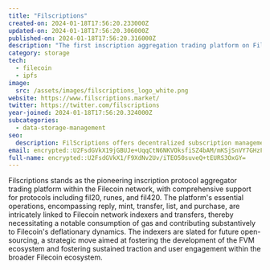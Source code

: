 ```yaml
---
title: "Filscriptions"
created-on: 2024-01-18T17:56:20.233000Z
updated-on: 2024-01-18T17:56:20.306000Z
published-on: 2024-01-18T17:56:20.316000Z
description: "The first inscription aggregation trading platform on Filecoin."
category: storage
tech:
  - filecoin
  - ipfs
image:
  src: /assets/images/filscriptions_logo_white.png
website: https://www.filscriptions.market/
twitter: https://twitter.com/filscriptions
year-joined: 2024-01-18T17:56:20.324000Z
subcategories:
  - data-storage-management
seo:
  description: FilScriptions offers decentralized subscription management solutions.
email: encrypted::U2FsdGVkX19jGBUJe+UqqCtN6NKVOksfiSZ4bAM/mKSjSnVY7GHzFujS5HJbneWq
full-name: encrypted::U2FsdGVkX1/F9XdNv2Uv/iTEO50suveQ+tEURS3OxGY=
---
```


Filscriptions stands as the pioneering inscription protocol aggregator trading platform within the Filecoin network, with comprehensive support for protocols including fil20, runes, and fil420. The platform's essential operations, encompassing reply, mint, transfer, list, and purchase, are intricately linked to Filecoin network indexers and transfers, thereby necessitating a notable consumption of gas and contributing substantively to Filecoin's deflationary dynamics. The indexers are slated for future open-sourcing, a strategic move aimed at fostering the development of the FVM ecosystem and fostering sustained traction and user engagement within the broader Filecoin ecosystem.

